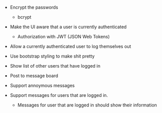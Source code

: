 * Encrypt the passwords
  * bcrypt

* Make the UI aware that a user is currently authenticated
  * Authorization with JWT (JSON Web Tokens)
* Allow a currently authenticated user to log themselves out

* Use bootstrap styling to make shit pretty

* Show list of other users that have logged in

* Post to message board
* Support annoymous messages
* Support messages for users that are logged in.
  * Messages for user that are logged in should show their information
